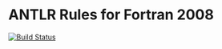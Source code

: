 ANTLR Rules for Fortran 2008
============================
[![Build Status](https://travis-ci.org/ScottWales/fortran08parse.svg?branch=master)](https://travis-ci.org/ScottWales/fortran08parse)
